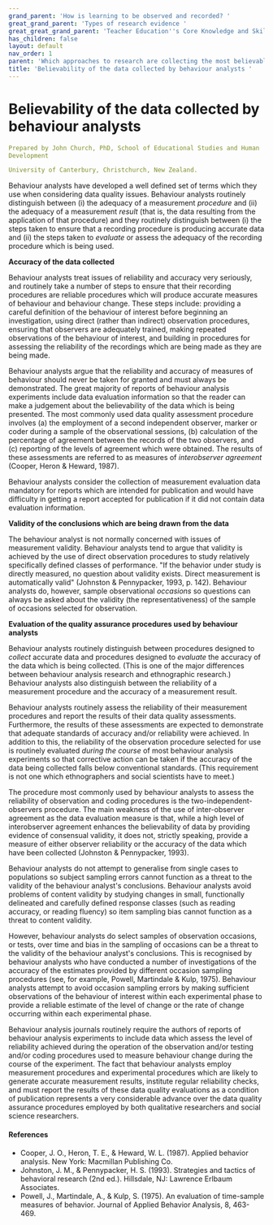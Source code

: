 ```yaml
---
grand_parent: 'How is learning to be observed and recorded? '
great_grand_parent: 'Types of research evidence '
great_great_grand_parent: 'Teacher Education''s Core Knowledge and Skills.'
has_children: false
layout: default
nav_order: 1
parent: 'Which approaches to research are collecting the most believable data on learning? '
title: 'Believability of the data collected by behaviour analysts '
---
```

# Believability of the data collected by behaviour analysts


```yaml
Prepared by John Church, PhD, School of Educational Studies and Human
Development

University of Canterbury, Christchurch, New Zealand.
```


Behaviour analysts have developed a well defined set of terms which they
use when considering data quality issues. Behaviour analysts routinely
distinguish between (i) the adequacy of a measurement *procedure* and
(ii) the adequacy of a measurement *result* (that is, the data resulting
from the application of that procedure) and they routinely distinguish
between (i) the steps taken to ensure that a recording procedure is
producing accurate data and (ii) the steps taken to *evaluate* or assess
the adequacy of the recording procedure which is being used.

**Accuracy of the data collected**

Behaviour analysts treat issues of reliability and accuracy very
seriously, and routinely take a number of steps to ensure that their
recording procedures are reliable procedures which will produce accurate
measures of behaviour and behaviour change. These steps include:
providing a careful definition of the behaviour of interest before
beginning an investigation, using direct (rather than indirect)
observation procedures, ensuring that observers are adequately trained,
making repeated observations of the behaviour of interest, and building
in procedures for assessing the reliability of the recordings which are
being made as they are being made.

Behaviour analysts argue that the reliability and accuracy of measures
of behaviour should never be taken for granted and must always be
demonstrated. The great majority of reports of behaviour analysis
experiments include data evaluation information so that the reader can
make a judgement about the believability of the data which is being
presented. The most commonly used data quality assessment procedure
involves (a) the employment of a second independent observer, marker or
coder during a sample of the observational sessions, (b) calculation of
the percentage of agreement between the records of the two observers,
and (c) reporting of the levels of agreement which were obtained. The
results of these assessments are referred to as measures of
*interobserver agreement* (Cooper, Heron & Heward, 1987).

Behaviour analysts consider the collection of measurement evaluation
data mandatory for reports which are intended for publication and would
have difficulty in getting a report accepted for publication if it did
not contain data evaluation information.

**Validity of the conclusions which are being drawn from the data**

The behaviour analyst is not normally concerned with issues of
measurement validity. Behaviour analysts tend to argue that validity is
achieved by the use of direct observation procedures to study relatively
specifically defined classes of performance. "If the behavior under
study is directly measured, no question about validity exists. Direct
measurement is automatically valid" (Johnston & Pennypacker, 1993, p.
142). Behaviour analysts do, however, sample observational *occasions*
so questions can always be asked about the validity (the
representativeness) of the sample of occasions selected for observation.

**Evaluation of the quality assurance procedures used by behaviour
analysts**

Behaviour analysts routinely distinguish between procedures designed to
*collect* accurate data and procedures designed to *evaluate* the
accuracy of the data which is being collected. (This is one of the major
differences between behaviour analysis research and ethnographic
research.) Behaviour analysts also distinguish between the reliability
of a measurement procedure and the accuracy of a measurement result.

Behaviour analysts routinely assess the reliability of their measurement
procedures and report the results of their data quality assessments.
Furthermore, the results of these assessments are expected to
demonstrate that adequate standards of accuracy and/or reliability were
achieved. In addition to this, the reliability of the observation
procedure selected for use is routinely evaluated *during the course* of
most behaviour analysis experiments so that corrective action can be
taken if the accuracy of the data being collected falls below
conventional standards. (This requirement is not one which ethnographers
and social scientists have to meet.)

The procedure most commonly used by behaviour analysts to assess the
reliability of observation and coding procedures is the
two-independent-observers procedure. The main weakness of the use of
inter-observer agreement as the data evaluation measure is that, while a
high level of interobserver agreement enhances the believability of data
by providing evidence of consensual validity, it does not, strictly
speaking, provide a measure of either observer reliability or the
accuracy of the data which have been collected (Johnston & Pennypacker,
1993).

Behaviour analysts do not attempt to generalise from single cases to
populations so subject sampling errors cannot function as a threat to
the validity of the behaviour analyst\'s conclusions. Behaviour analysts
avoid problems of content validity by studying changes in small,
functionally delineated and carefully defined response classes (such as
reading accuracy, or reading fluency) so item sampling bias cannot
function as a threat to content validity.

However, behaviour analysts do select samples of observation occasions,
or tests, over time and bias in the sampling of occasions can be a
threat to the validity of the behaviour analyst\'s conclusions. This is
recognised by behaviour analysts who have conducted a number of
investigations of the accuracy of the estimates provided by different
occasion sampling procedures (see, for example, Powell, Martindale &
Kulp, 1975). Behaviour analysts attempt to avoid occasion sampling
errors by making sufficient observations of the behaviour of interest
within each experimental phase to provide a reliable estimate of the
level of change or the rate of change occurring within each experimental
phase.

Behaviour analysis journals routinely require the authors of reports of
behaviour analysis experiments to include data which assess the level of
reliability achieved during the operation of the observation and/or
testing and/or coding procedures used to measure behaviour change during
the course of the experiment. The fact that behaviour analysts employ
measurement procedures and experimental procedures which are likely to
generate accurate measurement results, institute regular reliability
checks, and must report the results of these data quality evaluations as
a condition of publication represents a very considerable advance over
the data quality assurance procedures employed by both qualitative
researchers and social science researchers.


#### References

-   Cooper, J. O., Heron, T. E., & Heward, W. L. (1987). Applied
    behavior analysis. New York: Macmillan Publishing Co.
-   Johnston, J. M., & Pennypacker, H. S. (1993). Strategies and tactics
    of behavioral research (2nd ed.). Hillsdale, NJ: Lawrence Erlbaum
    Associates.
-   Powell, J., Martindale, A., & Kulp, S. (1975). An evaluation of
    time-sample measures of behavior. Journal of Applied Behavior
    Analysis, 8, 463-469.
